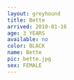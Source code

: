 ```yaml
---
layout: greyhound
title: Bette
arrived: 2010-01-16
age: 3 YEARS
available: no
color: BLACK
name: Bette
pic: bette.jpg
sex: FEMALE
---
```



